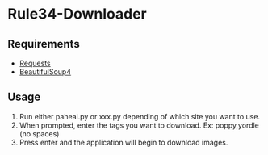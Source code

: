 # Rule34-Downloader
## Requirements
- [Requests](https://www.pythonforbeginners.com/requests/using-requests-in-python)
- [BeautifulSoup4](https://pypi.org/project/beautifulsoup4/)

## Usage
1. Run either paheal.py or xxx.py depending of which site you want to use.
2. When prompted, enter the tags you want to download. Ex: poppy,yordle (no spaces)
3. Press enter and the application will begin to download images.
